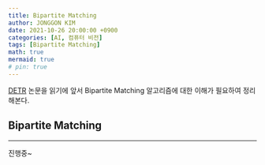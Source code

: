 ```yaml
---
title: Bipartite Matching
author: JONGGON KIM
date: 2021-10-26 20:00:00 +0900
categories: [AI, 컴퓨터 비전]
tags: [Bipartite Matching]
math: true
mermaid: true
# pin: true
---
```


[DETR](https://arxiv.org/abs/2005.12872) 논문을 읽기에 앞서 Bipartite Matching 알고리즘에 대한 이해가 필요하여 정리해본다.

## Bipartite Matching
---
진행중~
